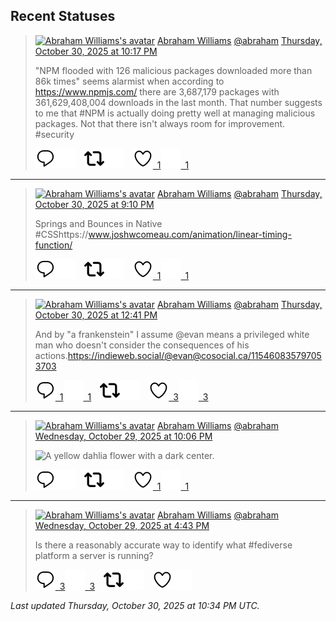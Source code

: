 ## Recent Statuses

> <a href="https://indieweb.social/@abraham"><img alt="Abraham Williams's avatar" src="https://cdn.masto.host/indiewebsocial/accounts/avatars/109/292/540/382/343/163/original/d00f2e03ce9c85b1.jpg" height="24" width="24" ></a> [Abraham Williams](https://indieweb.social/@abraham) [@abraham](https://indieweb.social/@abraham) [Thursday, October 30, 2025 at 10:17 PM](https://indieweb.social/@abraham/115465429845489404)
>
> &quot;NPM flooded with 126 malicious packages downloaded more than 86k times&quot; seems alarmist when according to https://www.npmjs.com/ there are 3,687,179 packages with 361,629,408,004 downloads in the last month. That number suggests to me that #NPM is actually doing pretty well at managing malicious packages. Not that there isn&#39;t always room for improvement. #security
>
> [![Reply](./images/reply_light.svg#gh-light-mode-only "Reply")](https://indieweb.social/@abraham/115465429845489404#gh-light-mode-only)[![Reply](./images/reply.svg#gh-dark-mode-only "Reply")](https://indieweb.social/@abraham/115465429845489404#gh-dark-mode-only)&emsp;[![Boost](./images/retweet_light.svg#gh-light-mode-only "Boost")](https://indieweb.social/@abraham/115465429845489404#gh-light-mode-only)[![Boost](./images/retweet.svg#gh-dark-mode-only "Boost")](https://indieweb.social/@abraham/115465429845489404#gh-dark-mode-only)&emsp;[![Favorite](./images/like_light.svg#gh-light-mode-only "Favorite")&ensp;1](https://indieweb.social/@abraham/115465429845489404#gh-light-mode-only)[![Favorite](./images/like.svg#gh-dark-mode-only "Favorite")&ensp;1](https://indieweb.social/@abraham/115465429845489404#gh-dark-mode-only)


---

> <a href="https://indieweb.social/@abraham"><img alt="Abraham Williams's avatar" src="https://cdn.masto.host/indiewebsocial/accounts/avatars/109/292/540/382/343/163/original/d00f2e03ce9c85b1.jpg" height="24" width="24" ></a> [Abraham Williams](https://indieweb.social/@abraham) [@abraham](https://indieweb.social/@abraham) [Thursday, October 30, 2025 at 9:10 PM](https://indieweb.social/@abraham/115465168282421660)
>
> Springs and Bounces in Native #CSShttps://www.joshwcomeau.com/animation/linear-timing-function/
>
> [![Reply](./images/reply_light.svg#gh-light-mode-only "Reply")](https://indieweb.social/@abraham/115465168282421660#gh-light-mode-only)[![Reply](./images/reply.svg#gh-dark-mode-only "Reply")](https://indieweb.social/@abraham/115465168282421660#gh-dark-mode-only)&emsp;[![Boost](./images/retweet_light.svg#gh-light-mode-only "Boost")](https://indieweb.social/@abraham/115465168282421660#gh-light-mode-only)[![Boost](./images/retweet.svg#gh-dark-mode-only "Boost")](https://indieweb.social/@abraham/115465168282421660#gh-dark-mode-only)&emsp;[![Favorite](./images/like_light.svg#gh-light-mode-only "Favorite")&ensp;1](https://indieweb.social/@abraham/115465168282421660#gh-light-mode-only)[![Favorite](./images/like.svg#gh-dark-mode-only "Favorite")&ensp;1](https://indieweb.social/@abraham/115465168282421660#gh-dark-mode-only)


---

> <a href="https://indieweb.social/@abraham"><img alt="Abraham Williams's avatar" src="https://cdn.masto.host/indiewebsocial/accounts/avatars/109/292/540/382/343/163/original/d00f2e03ce9c85b1.jpg" height="24" width="24" ></a> [Abraham Williams](https://indieweb.social/@abraham) [@abraham](https://indieweb.social/@abraham) [Thursday, October 30, 2025 at 12:41 PM](https://indieweb.social/@abraham/115463167612047193)
>
> And by &quot;a frankenstein&quot; I assume @evan means a privileged white man who doesn&#39;t consider the consequences of his actions.https://indieweb.social/@evan@cosocial.ca/115460835797053703
>
> [![Reply](./images/reply_light.svg#gh-light-mode-only "Reply")&ensp;1](https://indieweb.social/@abraham/115463167612047193#gh-light-mode-only)[![Reply](./images/reply.svg#gh-dark-mode-only "Reply")&ensp;1](https://indieweb.social/@abraham/115463167612047193#gh-dark-mode-only)&emsp;[![Boost](./images/retweet_light.svg#gh-light-mode-only "Boost")](https://indieweb.social/@abraham/115463167612047193#gh-light-mode-only)[![Boost](./images/retweet.svg#gh-dark-mode-only "Boost")](https://indieweb.social/@abraham/115463167612047193#gh-dark-mode-only)&emsp;[![Favorite](./images/like_light.svg#gh-light-mode-only "Favorite")&ensp;3](https://indieweb.social/@abraham/115463167612047193#gh-light-mode-only)[![Favorite](./images/like.svg#gh-dark-mode-only "Favorite")&ensp;3](https://indieweb.social/@abraham/115463167612047193#gh-dark-mode-only)


---

> <a href="https://indieweb.social/@abraham"><img alt="Abraham Williams's avatar" src="https://cdn.masto.host/indiewebsocial/accounts/avatars/109/292/540/382/343/163/original/d00f2e03ce9c85b1.jpg" height="24" width="24" ></a> [Abraham Williams](https://indieweb.social/@abraham) [@abraham](https://indieweb.social/@abraham) [Wednesday, October 29, 2025 at 10:06 PM](https://indieweb.social/@abraham/115459724354616608)
>
> 
>
> ![A yellow dahlia flower with a dark center.](https://cdn.masto.host/indiewebsocial/media_attachments/files/115/459/724/094/529/241/original/977962676f303747.jpg)
>
> [![Reply](./images/reply_light.svg#gh-light-mode-only "Reply")](https://indieweb.social/@abraham/115459724354616608#gh-light-mode-only)[![Reply](./images/reply.svg#gh-dark-mode-only "Reply")](https://indieweb.social/@abraham/115459724354616608#gh-dark-mode-only)&emsp;[![Boost](./images/retweet_light.svg#gh-light-mode-only "Boost")](https://indieweb.social/@abraham/115459724354616608#gh-light-mode-only)[![Boost](./images/retweet.svg#gh-dark-mode-only "Boost")](https://indieweb.social/@abraham/115459724354616608#gh-dark-mode-only)&emsp;[![Favorite](./images/like_light.svg#gh-light-mode-only "Favorite")&ensp;1](https://indieweb.social/@abraham/115459724354616608#gh-light-mode-only)[![Favorite](./images/like.svg#gh-dark-mode-only "Favorite")&ensp;1](https://indieweb.social/@abraham/115459724354616608#gh-dark-mode-only)


---

> <a href="https://indieweb.social/@abraham"><img alt="Abraham Williams's avatar" src="https://cdn.masto.host/indiewebsocial/accounts/avatars/109/292/540/382/343/163/original/d00f2e03ce9c85b1.jpg" height="24" width="24" ></a> [Abraham Williams](https://indieweb.social/@abraham) [@abraham](https://indieweb.social/@abraham) [Wednesday, October 29, 2025 at 4:43 PM](https://indieweb.social/@abraham/115458456913166686)
>
> Is there a reasonably accurate way to identify what #fediverse platform a server is running?
>
> [![Reply](./images/reply_light.svg#gh-light-mode-only "Reply")&ensp;3](https://indieweb.social/@abraham/115458456913166686#gh-light-mode-only)[![Reply](./images/reply.svg#gh-dark-mode-only "Reply")&ensp;3](https://indieweb.social/@abraham/115458456913166686#gh-dark-mode-only)&emsp;[![Boost](./images/retweet_light.svg#gh-light-mode-only "Boost")](https://indieweb.social/@abraham/115458456913166686#gh-light-mode-only)[![Boost](./images/retweet.svg#gh-dark-mode-only "Boost")](https://indieweb.social/@abraham/115458456913166686#gh-dark-mode-only)&emsp;[![Favorite](./images/like_light.svg#gh-light-mode-only "Favorite")](https://indieweb.social/@abraham/115458456913166686#gh-light-mode-only)[![Favorite](./images/like.svg#gh-dark-mode-only "Favorite")](https://indieweb.social/@abraham/115458456913166686#gh-dark-mode-only)


_Last updated Thursday, October 30, 2025 at 10:34 PM UTC._
